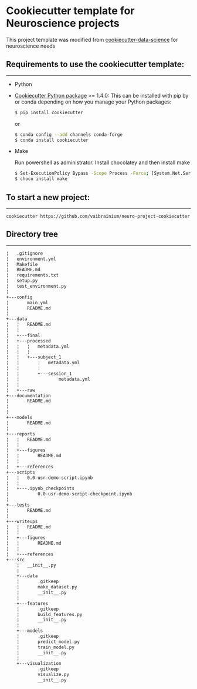 # Cookiecutter template for Neuroscience projects


This project template was modified from [cookiecutter-data-science](http://drivendata.github.io/cookiecutter-data-science/) for neuroscience needs


## Requirements to use the cookiecutter template:
-----------
 - Python
 - [Cookiecutter Python package](http://cookiecutter.readthedocs.org/en/latest/installation.html) >= 1.4.0: This can be installed with pip by or conda depending on how you manage your Python packages:

	``` bash
	$ pip install cookiecutter
	```

	or

	``` bash
	$ conda config --add channels conda-forge
	$ conda install cookiecutter
	```

 - Make

	Run powershell as administrator.
   Install chocolatey and then install make
	```bash
	$ Set-ExecutionPolicy Bypass -Scope Process -Force; [System.Net.ServicePointManager]::SecurityProtocol = [System.Net.ServicePointManager]::SecurityProtocol -bor 3072; iex ((New-Object System.Net.WebClient).DownloadString('https://community.chocolatey.org/install.ps1'))
	$ choco install make
	```

## To start a new project:
------------

    cookiecutter https://github.com/vaibrainium/neuro-project-cookiecutter




## Directory tree
------------

``` bash
¦   .gitignore
¦   environment.yml
¦   Makefile
¦   README.md
¦   requirements.txt
¦   setup.py
¦   test_environment.py
¦   
+---config
¦       main.yml
¦       README.md
¦       
+---data
¦   ¦   README.md
¦   ¦   
¦   +---final
¦   +---processed
¦   ¦   ¦   metadata.yml
¦   ¦   ¦   
¦   ¦   +---subject_1
¦   ¦       ¦   metadata.yml
¦   ¦       ¦   
¦   ¦       +---session_1
¦   ¦               metadata.yml
¦   ¦               
¦   +---raw
+---documentation
¦       README.md
¦       
¦       
+---models
¦       README.md
¦       
+---reports
¦   ¦   README.md
¦   ¦   
¦   +---figures
¦   ¦       README.md
¦   ¦       
¦   +---references
+---scripts
¦   ¦   0.0-usr-demo-script.ipynb
¦   ¦   
¦   +---.ipynb_checkpoints
¦           0.0-usr-demo-script-checkpoint.ipynb
¦           
+---tests
¦       README.md
¦       
+---writeups
¦   ¦   README.md
¦   ¦   
¦   +---figures
¦   ¦       README.md
¦   ¦       
¦   +---references
+---src
    ¦   __init__.py
    ¦   
    +---data
    ¦       .gitkeep
    ¦       make_dataset.py
    ¦       __init__.py
    ¦       
    +---features
    ¦       .gitkeep
    ¦       build_features.py
    ¦       __init__.py
    ¦       
    +---models
    ¦       .gitkeep
    ¦       predict_model.py
    ¦       train_model.py
    ¦       __init__.py
    ¦       
    +---visualization
            .gitkeep
            visualize.py
            __init__.py
```
            